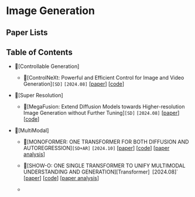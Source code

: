 
# Image Generation

## Paper Lists

## Table of Contents
- 📌[Controllable Generation]
  - 🔧[ControlNeXt: Powerful and Efficient Control for Image and Video Generation]`[SD]` `[2024.08]` \[[paper](https://arxiv.org/abs/2408.06070)\] \[[code](https://github.com/dvlab-research/ControlNeXt)\] 

- 📌[Super Resolution]
    - 🔧[MegaFusion: Extend Diffusion Models towards Higher-resolution Image Generation without Further Tuning]`[SD]` `[2024.08]` \[[paper](https://arxiv.org/abs/2408.11001)\] \[[code](https://haoningwu3639.github.io/MegaFusion)\]

- 📌[MultiModal]
   - 🔧[MONOFORMER: ONE TRANSFORMER FOR BOTH DIFFUSION AND AUTOREGRESSION]`[SD+AR]` `[2024.10]` \[[paper](https://arxiv.org/abs/2409.16280)\] \[[code](https://github.com/MonoFormer/MonoFormer)\] \[[paper analysis](https://mickeyding.github.io/post/%E3%80%90-lun-wen-yue-du-%E3%80%91MONOFORMER-%20ONE%20TRANSFORMER%20FOR%20BOTH%20DIFFUSION%20AND%20AUTOREGRESSION.html)\]
   - 🔧[SHOW-O: ONE SINGLE TRANSFORMER TO UNIFY MULTIMODAL UNDERSTANDING AND GENERATION][Transformer]` `[2024.08]` \[[paper](https://arxiv.org/abs/2408.12528)\] \[[code](https://github.com/showlab/Show-o)\] \[[paper analysis](https://mickeyding.github.io/post/%E3%80%90-lun-wen-yue-du-%E3%80%91Show-o-%20ONE%20SINGLE%20TRANSFORMER%20TO%20UNIFY%20MULTIMODAL%20UNDERSTANDING%20AND%20GENERATION.html)\]
   
   - 

     
